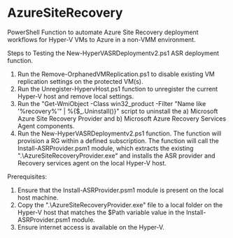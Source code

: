 # AzureSiteRecovery
PowerShell Function to automate Azure Site Recovery deployment workflows for Hyper-V VMs to Azure in a non-VMM environment.

Steps to Testing the New-HyperVASRDeploymentv2.ps1 ASR deployment function.

1) Run the Remove-OrphanedVMReplication.ps1 to disable existing VM replication settings on the protected VM(s).
2) Run the Unregister-HypervHost.ps1 function to unregister the current Hyper-V host and remove local settings.
3) Run the "Get-WmiObject -Class win32_product -Filter "Name like '%recovery%'" | %{$_.Uninstall()}" script to uninstall the
a) Microsoft Azure Site Recovery Provider and b) Microsoft Azure Recovery Services Agent components.
4) Run the New-HyperVASRDeploymentv2.ps1 function. The function will provision a RG within a defined subscription. The function will call the Install-ASRProvider.psm1 module, which extracts the existing ".\AzureSiteRecoveryProvider.exe" and installs the ASR provider and Recovery services agent on the local Hyper-V host.

Prerequisites:
1) Ensure that the Install-ASRProvider.psm1 module is present on the local host machine.
2) Copy the ".\AzureSiteRecoveryProvider.exe"
file to a local folder on the Hyper-V host that matches the $Path variable value in the Install-ASRProvider.psm1 module.
3) Ensure internet access is available on the Hyper-V.
